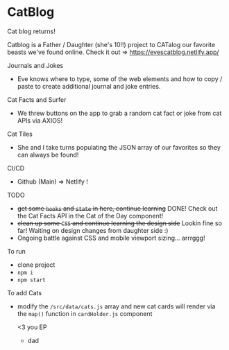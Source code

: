 # CatBlog

Cat blog returns!

Catblog is a Father / Daughter (she's 10!!) project to CATalog our favorite beasts we've found online.  Check it out => https://evescatblog.netlify.app/


Journals and Jokes
- Eve knows where to type, some of the web elements and how to copy / paste to create additional journal and joke entries.   

Cat Facts and Surfer
- We threw buttons on the app to grab a random cat fact or joke from cat APIs via AXIOS!

Cat Tiles
- She and I take turns populating the JSON array of our favorites so they can always be found! 

CI/CD
- Github (Main) => Netlify !


TODO
- ~~get some `hooks` and `state` in here, continue learning~~ DONE! Check out the Cat Facts API in the Cat of the Day component!
- ~~clean up some `CSS` and continue learning the design side~~ Lookin fine so far! Waiting on design changes from daughter side :)
- Ongoing battle against CSS and mobile viewport sizing... arrrggg!




To run
- clone project
- `npm i`
- `npm start`

To add Cats
- modify the `/src/data/cats.js` array and new cat cards will render via the `map()` function in `cardHolder.js` component



  <3 you EP
  - dad
